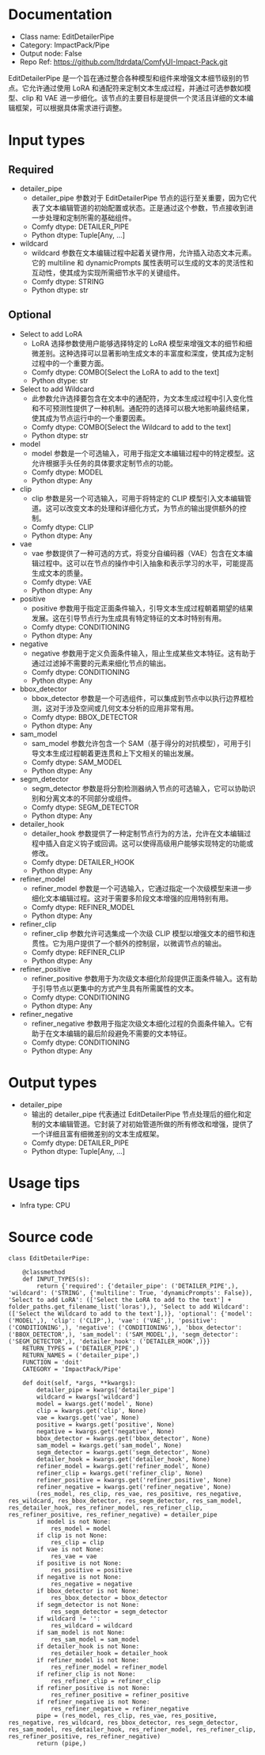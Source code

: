 # Documentation
- Class name: EditDetailerPipe
- Category: ImpactPack/Pipe
- Output node: False
- Repo Ref: https://github.com/ltdrdata/ComfyUI-Impact-Pack.git

EditDetailerPipe 是一个旨在通过整合各种模型和组件来增强文本细节级别的节点。它允许通过使用 LoRA 和通配符来定制文本生成过程，并通过可选参数如模型、clip 和 VAE 进一步细化。该节点的主要目标是提供一个灵活且详细的文本编辑框架，可以根据具体需求进行调整。

# Input types
## Required
- detailer_pipe
    - detailer_pipe 参数对于 EditDetailerPipe 节点的运行至关重要，因为它代表了文本编辑管道的初始配置或状态。正是通过这个参数，节点接收到进一步处理和定制所需的基础组件。
    - Comfy dtype: DETAILER_PIPE
    - Python dtype: Tuple[Any, ...]
- wildcard
    - wildcard 参数在文本编辑过程中起着关键作用，允许插入动态文本元素。它的 multiline 和 dynamicPrompts 属性表明可以生成的文本的灵活性和互动性，使其成为实现所需细节水平的关键组件。
    - Comfy dtype: STRING
    - Python dtype: str
## Optional
- Select to add LoRA
    - LoRA 选择参数使用户能够选择特定的 LoRA 模型来增强文本的细节和细微差别。这种选择可以显著影响生成文本的丰富度和深度，使其成为定制过程中的一个重要方面。
    - Comfy dtype: COMBO[Select the LoRA to add to the text]
    - Python dtype: str
- Select to add Wildcard
    - 此参数允许选择要包含在文本中的通配符，为文本生成过程中引入变化性和不可预测性提供了一种机制。通配符的选择可以极大地影响最终结果，使其成为节点运行中的一个重要因素。
    - Comfy dtype: COMBO[Select the Wildcard to add to the text]
    - Python dtype: str
- model
    - model 参数是一个可选输入，可用于指定文本编辑过程中的特定模型。这允许根据手头任务的具体要求定制节点的功能。
    - Comfy dtype: MODEL
    - Python dtype: Any
- clip
    - clip 参数是另一个可选输入，可用于将特定的 CLIP 模型引入文本编辑管道。这可以改变文本的处理和详细化方式，为节点的输出提供额外的控制。
    - Comfy dtype: CLIP
    - Python dtype: Any
- vae
    - vae 参数提供了一种可选的方式，将变分自编码器（VAE）包含在文本编辑过程中。这可以在节点的操作中引入抽象和表示学习的水平，可能提高生成文本的质量。
    - Comfy dtype: VAE
    - Python dtype: Any
- positive
    - positive 参数用于指定正面条件输入，引导文本生成过程朝着期望的结果发展。这在引导节点行为生成具有特定特征的文本时特别有用。
    - Comfy dtype: CONDITIONING
    - Python dtype: Any
- negative
    - negative 参数用于定义负面条件输入，阻止生成某些文本特征。这有助于通过过滤掉不需要的元素来细化节点的输出。
    - Comfy dtype: CONDITIONING
    - Python dtype: Any
- bbox_detector
    - bbox_detector 参数是一个可选组件，可以集成到节点中以执行边界框检测，这对于涉及空间或几何文本分析的应用非常有用。
    - Comfy dtype: BBOX_DETECTOR
    - Python dtype: Any
- sam_model
    - sam_model 参数允许包含一个 SAM（基于得分的对抗模型），可用于引导文本生成过程朝着更连贯和上下文相关的输出发展。
    - Comfy dtype: SAM_MODEL
    - Python dtype: Any
- segm_detector
    - segm_detector 参数是将分割检测器纳入节点的可选输入，它可以协助识别和分离文本的不同部分或组件。
    - Comfy dtype: SEGM_DETECTOR
    - Python dtype: Any
- detailer_hook
    - detailer_hook 参数提供了一种定制节点行为的方法，允许在文本编辑过程中插入自定义钩子或回调。这可以使得高级用户能够实现特定的功能或修改。
    - Comfy dtype: DETAILER_HOOK
    - Python dtype: Any
- refiner_model
    - refiner_model 参数是一个可选输入，它通过指定一个次级模型来进一步细化文本编辑过程。这对于需要多阶段文本增强的应用特别有用。
    - Comfy dtype: REFINER_MODEL
    - Python dtype: Any
- refiner_clip
    - refiner_clip 参数允许可选集成一个次级 CLIP 模型以增强文本的细节和连贯性。它为用户提供了一个额外的控制层，以微调节点的输出。
    - Comfy dtype: REFINER_CLIP
    - Python dtype: Any
- refiner_positive
    - refiner_positive 参数用于为次级文本细化阶段提供正面条件输入。这有助于引导节点以更集中的方式产生具有所需属性的文本。
    - Comfy dtype: CONDITIONING
    - Python dtype: Any
- refiner_negative
    - refiner_negative 参数用于指定次级文本细化过程的负面条件输入。它有助于在文本编辑的最后阶段避免不需要的文本特征。
    - Comfy dtype: CONDITIONING
    - Python dtype: Any

# Output types
- detailer_pipe
    - 输出的 detailer_pipe 代表通过 EditDetailerPipe 节点处理后的细化和定制的文本编辑管道。它封装了对初始管道所做的所有修改和增强，提供了一个详细且富有细微差别的文本生成框架。
    - Comfy dtype: DETAILER_PIPE
    - Python dtype: Tuple[Any, ...]

# Usage tips
- Infra type: CPU

# Source code
```
class EditDetailerPipe:

    @classmethod
    def INPUT_TYPES(s):
        return {'required': {'detailer_pipe': ('DETAILER_PIPE',), 'wildcard': ('STRING', {'multiline': True, 'dynamicPrompts': False}), 'Select to add LoRA': (['Select the LoRA to add to the text'] + folder_paths.get_filename_list('loras'),), 'Select to add Wildcard': (['Select the Wildcard to add to the text'],)}, 'optional': {'model': ('MODEL',), 'clip': ('CLIP',), 'vae': ('VAE',), 'positive': ('CONDITIONING',), 'negative': ('CONDITIONING',), 'bbox_detector': ('BBOX_DETECTOR',), 'sam_model': ('SAM_MODEL',), 'segm_detector': ('SEGM_DETECTOR',), 'detailer_hook': ('DETAILER_HOOK',)}}
    RETURN_TYPES = ('DETAILER_PIPE',)
    RETURN_NAMES = ('detailer_pipe',)
    FUNCTION = 'doit'
    CATEGORY = 'ImpactPack/Pipe'

    def doit(self, *args, **kwargs):
        detailer_pipe = kwargs['detailer_pipe']
        wildcard = kwargs['wildcard']
        model = kwargs.get('model', None)
        clip = kwargs.get('clip', None)
        vae = kwargs.get('vae', None)
        positive = kwargs.get('positive', None)
        negative = kwargs.get('negative', None)
        bbox_detector = kwargs.get('bbox_detector', None)
        sam_model = kwargs.get('sam_model', None)
        segm_detector = kwargs.get('segm_detector', None)
        detailer_hook = kwargs.get('detailer_hook', None)
        refiner_model = kwargs.get('refiner_model', None)
        refiner_clip = kwargs.get('refiner_clip', None)
        refiner_positive = kwargs.get('refiner_positive', None)
        refiner_negative = kwargs.get('refiner_negative', None)
        (res_model, res_clip, res_vae, res_positive, res_negative, res_wildcard, res_bbox_detector, res_segm_detector, res_sam_model, res_detailer_hook, res_refiner_model, res_refiner_clip, res_refiner_positive, res_refiner_negative) = detailer_pipe
        if model is not None:
            res_model = model
        if clip is not None:
            res_clip = clip
        if vae is not None:
            res_vae = vae
        if positive is not None:
            res_positive = positive
        if negative is not None:
            res_negative = negative
        if bbox_detector is not None:
            res_bbox_detector = bbox_detector
        if segm_detector is not None:
            res_segm_detector = segm_detector
        if wildcard != '':
            res_wildcard = wildcard
        if sam_model is not None:
            res_sam_model = sam_model
        if detailer_hook is not None:
            res_detailer_hook = detailer_hook
        if refiner_model is not None:
            res_refiner_model = refiner_model
        if refiner_clip is not None:
            res_refiner_clip = refiner_clip
        if refiner_positive is not None:
            res_refiner_positive = refiner_positive
        if refiner_negative is not None:
            res_refiner_negative = refiner_negative
        pipe = (res_model, res_clip, res_vae, res_positive, res_negative, res_wildcard, res_bbox_detector, res_segm_detector, res_sam_model, res_detailer_hook, res_refiner_model, res_refiner_clip, res_refiner_positive, res_refiner_negative)
        return (pipe,)
```